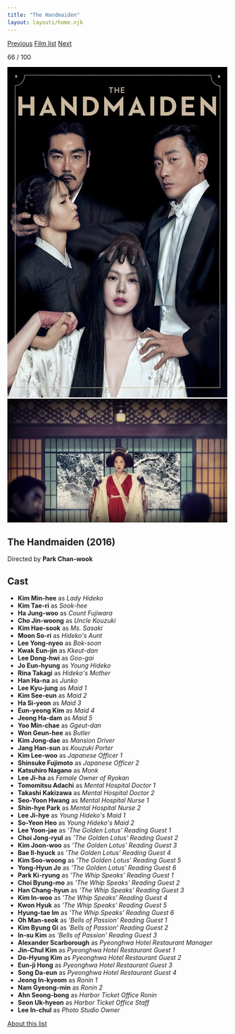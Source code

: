 ```yaml
---
title: "The Handmaiden"
layout: layouts/home.njk
---
```


<nav class="films">
  <a class="prev" href="../interstellar">Previous</a>
  <a href="../">Film list</a>
  <a class="next" href="../maudie">Next</a>
</nav>

<p>66 / 100</p>

<article class="film">
  <img class="poster" src="../films/posters/the-handmaiden.jpg" alt="">
  <img class="backdrop" src="../films/backdrops/the-handmaiden.jpg" alt="">

  <h1>The Handmaiden (2016)</h1>

  <p class="director">
    Directed by <strong>Park Chan-wook</strong>
  </p>


  <h2>
    Cast
  </h2>
  <ul>
    <li><strong>Kim Min-hee</strong> as <em>Lady Hideko</em></li>
<li><strong>Kim Tae-ri</strong> as <em>Sook-hee</em></li>
<li><strong>Ha Jung-woo</strong> as <em>Count Fujiwara</em></li>
<li><strong>Cho Jin-woong</strong> as <em>Uncle Kouzuki</em></li>
<li><strong>Kim Hae-sook</strong> as <em>Ms. Sasaki</em></li>
<li><strong>Moon So-ri</strong> as <em>Hideko's Aunt</em></li>
<li><strong>Lee Yong-nyeo</strong> as <em>Bok-soon</em></li>
<li><strong>Kwak Eun-jin</strong> as <em>Kkeut-dan</em></li>
<li><strong>Lee Dong-hwi</strong> as <em>Goo-gai</em></li>
<li><strong>Jo Eun-hyung</strong> as <em>Young Hideko</em></li>
<li><strong>Rina Takagi</strong> as <em>Hideko's Mother</em></li>
<li><strong>Han Ha-na</strong> as <em>Junko</em></li>
<li><strong>Lee Kyu-jung</strong> as <em>Maid 1</em></li>
<li><strong>Kim See-eun</strong> as <em>Maid 2</em></li>
<li><strong>Ha Si-yeon</strong> as <em>Maid 3</em></li>
<li><strong>Eun-yeong Kim</strong> as <em>Maid 4</em></li>
<li><strong>Jeong Ha-dam</strong> as <em>Maid 5</em></li>
<li><strong>Yoo Min-chae</strong> as <em>Ggeut-dan</em></li>
<li><strong>Won Geun-hee</strong> as <em>Butler</em></li>
<li><strong>Kim Jong-dae</strong> as <em>Mansion Driver</em></li>
<li><strong>Jang Han-sun</strong> as <em>Kouzuki Porter</em></li>
<li><strong>Kim Lee-woo</strong> as <em>Japanese Officer 1</em></li>
<li><strong>Shinsuke Fujimoto</strong> as <em>Japanese Officer 2</em></li>
<li><strong>Katsuhiro Nagano</strong> as <em>Monk</em></li>
<li><strong>Lee Ji-ha</strong> as <em>Female Owner of Ryokan</em></li>
<li><strong>Tomomitsu Adachi</strong> as <em>Mental Hospital Doctor 1</em></li>
<li><strong>Takashi Kakizawa</strong> as <em>Mental Hospital Doctor 2</em></li>
<li><strong>Seo-Yoon Hwang</strong> as <em>Mental Hospital Nurse 1</em></li>
<li><strong>Shin-hye Park</strong> as <em>Mental Hospital Nurse 2</em></li>
<li><strong>Lee Ji-hye</strong> as <em>Young Hideko's Maid 1</em></li>
<li><strong>So-Yeon Heo</strong> as <em>Young Hideko's Maid 2</em></li>
<li><strong>Lee Yoon-jae</strong> as <em>'The Golden Lotus' Reading Guest 1</em></li>
<li><strong>Choi Jong-ryul</strong> as <em>'The Golden Lotus' Reading Guest 2</em></li>
<li><strong>Kim Joon-woo</strong> as <em>'The Golden Lotus' Reading Guest 3</em></li>
<li><strong>Bae Il-hyuck</strong> as <em>'The Golden Lotus' Reading Guest 4</em></li>
<li><strong>Kim Soo-woong</strong> as <em>'The Golden Lotus' Reading Guest 5</em></li>
<li><strong>Yong-Hyun Jo</strong> as <em>'The Golden Lotus' Reading Guest 6</em></li>
<li><strong>Park Ki-ryung</strong> as <em>'The Whip Speaks' Reading Guest 1</em></li>
<li><strong>Choi Byung-mo</strong> as <em>'The Whip Speaks' Reading Guest 2</em></li>
<li><strong>Han Chang-hyun</strong> as <em>'The Whip Speaks' Reading Guest 3</em></li>
<li><strong>Kim In-woo</strong> as <em>'The Whip Speaks' Reading Guest 4</em></li>
<li><strong>Kwon Hyuk</strong> as <em>'The Whip Speaks' Reading Guest 5</em></li>
<li><strong>Hyung-tae Im</strong> as <em>'The Whip Speaks' Reading Guest 6</em></li>
<li><strong>Oh Man-seok</strong> as <em>'Bells of Passion' Reading Guest 1</em></li>
<li><strong>Kim Byung Gi</strong> as <em>'Bells of Passion' Reading Guest 2</em></li>
<li><strong>In-su Kim</strong> as <em>'Bells of Passion' Reading Guest 3</em></li>
<li><strong>Alexander Scarborough</strong> as <em>Pyeonghwa Hotel Restaurant Manager</em></li>
<li><strong>Jin-Chul Kim</strong> as <em>Pyeonghwa Hotel Restaurant Guest 1</em></li>
<li><strong>Do-Hyung Kim</strong> as <em>Pyeonghwa Hotel Restaurant Guest 2</em></li>
<li><strong>Eun-ji Hong</strong> as <em>Pyeonghwa Hotel Restaurant Guest 3</em></li>
<li><strong>Song Da-eun</strong> as <em>Pyeonghwa Hotel Restaurant Guest 4</em></li>
<li><strong>Jeong In-kyeom</strong> as <em>Ronin 1</em></li>
<li><strong>Nam Gyeong-min</strong> as <em>Ronin 2</em></li>
<li><strong>Ahn Seong-bong</strong> as <em>Harbor Ticket Office Ronin</em></li>
<li><strong>Seon Uk-hyeon</strong> as <em>Harbor Ticket Office Staff</em></li>
<li><strong>Lee In-chul</strong> as <em>Photo Studio Owner</em></li>
  </ul>
</article>
<footer>
  <a href="../about">About this list</a>
</footer>
